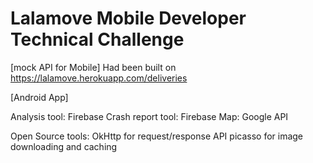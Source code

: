 # Lalamove Mobile Developer Technical Challenge

[mock API for Mobile]
Had been built on https://lalamove.herokuapp.com/deliveries

[Android App]

Analysis tool: Firebase
Crash report tool: Firebase
Map: Google API

Open Source tools: 
OkHttp for request/response API
picasso for image downloading and caching
